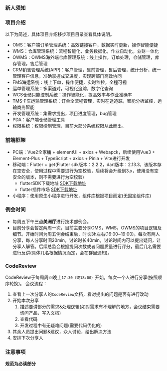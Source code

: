 ### 新人须知

### 项目介绍
以下为简述，具体项目介绍移步项目目录查看具体说明。
 - OMS：客户端订单管理系统：高效链接客户，数据实时更新，操作智能便捷
 - WMS：仓库管理系统：流程智能化，业务数据化，作业自动化，业财一体化
 - OWMS：OWMS海外端仓库管理系统：线上操作，订单处理，仓储管理，库存管理，售后管理
 - CRM销售管理系统(APP)：客户管理，售前管理，售后管理，统计分析，统一管理客户信息，准确掌握成交进度，实现跨部门高效协同
 - FMS海运系统：线上下单，操作便捷，实时监控，全程可视
 - 运单管理系统：多渠道对，可视化追踪，数字化查询
 - WCS仓储只能控制系统：操作智能化，提高效率与作业准确率
 - TMS卡车运输管理系统：订单全流程管理，实时在途追踪，智能分析监控，运输商务智能
 - 开发管理系统：集需求提出，项目进度管理，bug管理
 - PDA：客户端仓储管理工具
 - 权限系统：权限控制管理，目前大部分系统权限从此而出。

### 前端框架
 - PC端：Vue2全家桶 + elementUI + axios + Webapck，后续使用Vue3 + Element-Plus + TypeScript + axios + Pinia + Vite进行开发
 - 移动端：Flutter + get(Flutter sdk版本：2.2.2，dart版本：2.13.3，该版本存在空安全，使用过程中需要进行为空校验，后续将会升级到3.x，使用没有空安全的版本，则不需要进行为空校验)
    - flutterSDK下载地址  [SDK下载地址](https://flutter.cn/docs/development/tools/sdk/releases?tab=windows)
    - flutter插件市场  [SDK下载地址](https://pub.dev/)
 - 小程序：使用原生小程序进行开发，组件库根据项目而定(无固定组件库)

### 例会时间
 - 每周五下午**三点美洲厅**进行技术部例会。
 - 目前分享会暂定两周一次，目前主要分享OMS，WMS，OWMS的项目逻辑及细节。开始时间为周五例会结束后，时长3h左右(16:00~19:00)。每次有两人分享，每人分享时间20min，讨论时长40min，讨论时间内可以提出疑问，让分享人解答。后续总监会根据提问次数或者问题质量进行评分，最后几名需要进行反讲(具体几名根据情况而定，会在群里通知)。

### CodeReview
 CodeReview于每周周四晚上`17:30（或18:00）`开始，每次一个人进行分享(按照顺序轮换)。
 会议流程：
 1. 查看上一次分享人的`CodeReview`文档，看对提出的问题是否有进行改动
 2. 开始本次分享
    1. 描述要讲部分的需求&处理逻辑(如对需求有不理解的地方，会议结束需要询问产品，写入文档)
    2. 查看代码
    3. 开发过程中有无疑难问题(需要代码优化的)
 3. 其余人员提出问题&建议，众人讨论，给出解决方法
 4. 安排下次分享人

### 注意事项
 **规范为必读部分**

